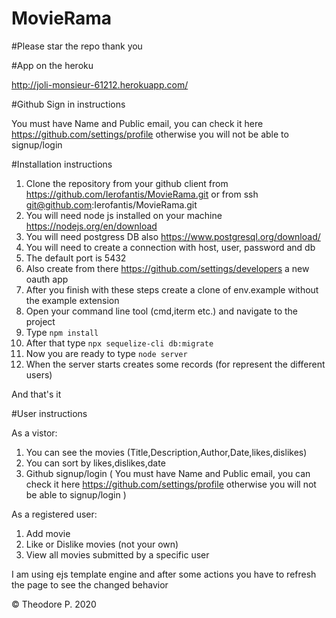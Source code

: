 # MovieRama

#Please star the repo thank you

#App on the heroku

http://joli-monsieur-61212.herokuapp.com/

#Github Sign in instructions

You must have Name and Public email, you can check it here https://github.com/settings/profile otherwise you will not be able to signup/login

#Installation instructions

1) Clone the repository from your github client from https://github.com/Ierofantis/MovieRama.git or from ssh git@github.com:Ierofantis/MovieRama.git
2) You will need node js installed on your machine https://nodejs.org/en/download
3) You will need postgress DB also https://www.postgresql.org/download/
4) You will need to create a connection with host, user, password and db 
5) The default port is 5432
6) Also create from there https://github.com/settings/developers a new oauth app
7) After you finish with these steps create a clone of env.example without the example extension
8) Open your command line tool (cmd,iterm etc.) and navigate to the project
9) Type `npm install`
10) After that type `npx sequelize-cli db:migrate`
11) Now you are ready to type `node server`
12) When the server starts creates some records (for represent the different users)

And that's it

#User instructions

As a vistor:

1) You can see the movies (Title,Description,Author,Date,likes,dislikes)
2) You can sort by likes,dislikes,date
3) Github signup/login ( You must have Name and Public email, you can check it here https://github.com/settings/profile otherwise you will not be able to signup/login )

As a registered user:

1) Add movie
2) Like or Dislike movies (not your own)
3) View all movies submitted by a specific user

I am using ejs template engine and after some actions you have to refresh the page to see the changed behavior

© Theodore P. 2020

